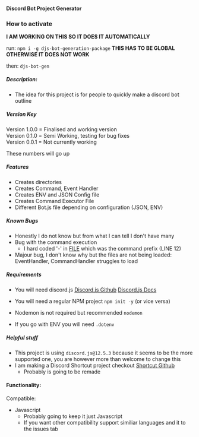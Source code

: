 <!-- # I AM REMAKING THIS BUT IN TYPESCRIPT -->





#### Discord Bot Project Generator

### How to activate

**I AM WORKING ON THIS SO IT DOES IT AUTOMATICALLY**

run:
`npm i -g djs-bot-generation-package` **THIS HAS TO BE GLOBAL OTHERWISE IT DOES NOT WORK**

then:
`djs-bot-gen`

##### Description:

- The idea for this project is for people to quickly make a discord bot outline

##### Version Key

Version 1.0.0 = Finalised and working version <br>
Version 0.1.0 = Semi Working, testing for bug fixes <br>
Version 0.0.1 = Not currently working <br>

These numbers will go up

##### Features

- Creates directories
- Creates Command, Event Handler
- Creates ENV and JSON Config file
- Creates Command Executor File
- Different Bot.js file depending on configuration (JSON, ENV)

##### Known Bugs

- Honestly I do not know but from what I can tell I don't have many
- Bug with the command execution
  - I hard coded '-' in [FILE](lib/templates/executor/message.js) which was the command prefix (LINE 12)
- Majour bug, I don't know why but the files are not being loaded: EventHandler, CommandHandler struggles to load

##### Requirements

- You will need discord.js
  [Discord.js Github](https://github.com/discordjs/discord.js)
  [Discord.js Docs](https://discord.js.org/#/docs/main/stable/general/welcome)

- You will need a regular NPM project
  `npm init -y` (or vice versa)

- Nodemon is not required but recommended `nodemon`
- If you go with ENV you will need `.dotenv`

##### Helpful stuff

- This project is using `discord.js@12.5.3` because it seems to be the more supported one, you are however more than welcome to change this
- I am making a Discord Shortcut project checkout
  [Shortcut Github](https://github.com/MicrosoftWord12/Discord-JS-Shortcuts-JS)
    - Probably is going to be remade

#### Functionality:

Compatible:

- Javascript
  - Probably going to keep it just Javascript
  - If you want other compatibility support similiar languages and it to the issues tab
